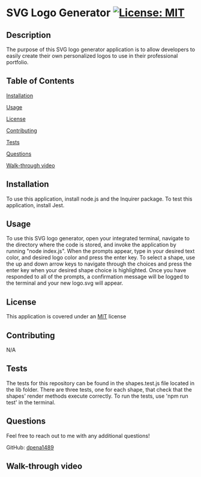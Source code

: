# SVG Logo Generator      <a href = "https://opensource.org/licenses/MIT">![License: MIT](https://img.shields.io/badge/License-MIT-yellow.svg)</a>

  ## Description

  The purpose of this SVG logo generator application is to allow developers to easily create their own personalized logos to use in their professional portfolio.

  ## Table of Contents

  [Installation](#installation)

  [Usage](#usage)

  [License](#license)

  [Contributing](#contributing)

  [Tests](#tests)

  [Questions](#questions)

  [Walk-through video](#video)

  ## Installation <a id="installation"></a>

  To use this application, install node.js and the Inquirer package. To test this application, install Jest.

  ## Usage <a id="usage"></a>

  To use this SVG logo generator, open your integrated terminal, navigate to the directory where the code is stored, and invoke the application by running "node index.js". When the prompts appear, type in your desired text color, and desired logo color and press the enter key. To select a shape, use the up and down arrow keys to navigate through the choices and press the enter key when your desired shape choice is highlighted. Once you have responded to all of the prompts, a confirmation message will be logged to the terminal and your new logo.svg will appear.

  ## License <a id="license"></a>

  This application is covered under an <a href = "https://opensource.org/licenses/MIT">MIT</a> license

  ## Contributing <a id="contributing"></a>

  N/A

  ## Tests <a id="tests"></a>

  The tests for this repository can be found in the shapes.test.js file located in the lib folder. There are three tests, one for each shape, that check that the shapes' render methods execute correctly. To run the tests, use 'npm run test' in the terminal.

  ## Questions <a id="questions"></a>

  Feel free to reach out to me with any additional questions!

  GitHub: <a href="https://github.com/dpena1489"> dpena1489</a>

  ## Walk-through video 